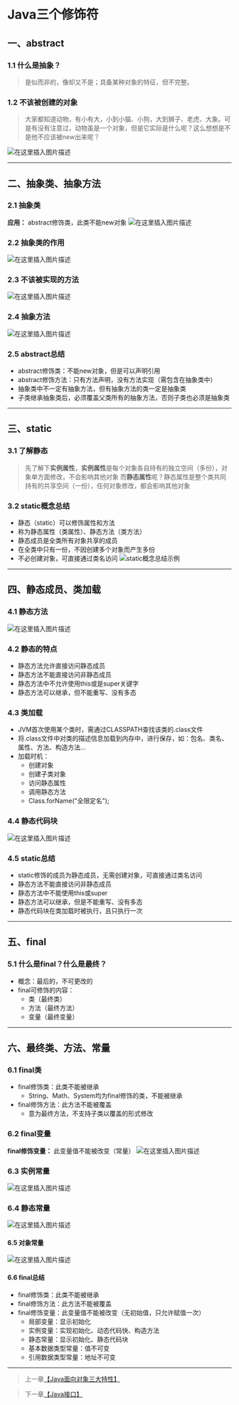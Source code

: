 # Java三个修饰符



## 一、abstract
### 1.1 什么是抽象？

> 是似而非的，像却又不是；具备某种对象的特征，但不完整。



### 1.2 不该被创建的对象

>大家都知道动物，有小有大，小到小猫、小狗，大到狮子、老虎、大象。可是有没有注意过，动物虽是一个对象，但是它实际是什么呢？这么想想是不是他不应该被new出来呢？

![在这里插入图片描述](https://gitee.com/Ziphtracks/Figurebed/raw/master/img/20200503202952.png)
***
<a id="2"> </a>
## 二、抽象类、抽象方法

### 2.1 抽象类
**应用：** abstract修饰类，此类不能new对象
![在这里插入图片描述](https://gitee.com/Ziphtracks/Figurebed/raw/master/img/20200503203017.png)



### 2.2 抽象类的作用

![在这里插入图片描述](https://gitee.com/Ziphtracks/Figurebed/raw/master/img/20200503203045.png)



### 2.3 不该被实现的方法

![在这里插入图片描述](https://gitee.com/Ziphtracks/Figurebed/raw/master/img/20200503203105.png)

### 2.4 抽象方法

![在这里插入图片描述](https://gitee.com/Ziphtracks/Figurebed/raw/master/img/20200503203125.png)



### 2.5 abstract总结

 - abstract修饰类：不能new对象，但是可以声明引用
 - abstract修饰方法：只有方法声明，没有方法实现（需包含在抽象类中）
 - 抽象类中不一定有抽象方法，但有抽象方法的类一定是抽象类
 - 子类继承抽象类后，必须覆盖父类所有的抽象方法，否则子类也必须是抽象类
***
<a id="3"> </a>
## 三、static

### 3.1 了解静态

>先了解下**实例属性**，**实例属性**是每个对象各自持有的独立空间（多份），对象单方面修改，不会影响其他对象
而**静态属性**呢？静态属性是整个类共同持有的共享空间（一份），任何对象修改，都会影响其他对象



### 3.2 static概念总结

 - 静态（static）可以修饰属性和方法
 - 称为静态属性（类属性）、静态方法（类方法）
 - 静态成员是全类所有对象共享的成员
 - 在全类中只有一份，不因创建多个对象而产生多份
 - 不必创建对象，可直接通过类名访问
![static概念总结示例](https://gitee.com/Ziphtracks/Figurebed/raw/master/img/20200503203312.png)
***
<a id="4"> </a>
## 四、静态成员、类加载
### 4.1 静态方法
![在这里插入图片描述](https://gitee.com/Ziphtracks/Figurebed/raw/master/img/20200503203357.png)



### 4.2 静态的特点

 - 静态方法允许直接访问静态成员
 - 静态方法不能直接访问非静态成员
 - 静态方法中不允许使用this或是super关键字
 - 静态方法可以继承，但不能重写、没有多态



### 4.3 类加载

 - JVM首次使用某个类时，需通过CLASSPATH查找该类的.class文件
 - 将.class文件中对类的描述信息加载到内存中，进行保存，如：包名、类名、属性、方法、构造方法...
 - 加载时机：
 	* 创建对象
 	* 创建子类对象
 	* 访问静态属性
 	* 调用静态方法
 	* Class.forName("全限定名"); 



### 4.4 静态代码块

![在这里插入图片描述](https://gitee.com/Ziphtracks/Figurebed/raw/master/img/20200503203426.png)

### 4.5 static总结

 - static修饰的成员为静态成员，无需创建对象，可直接通过类名访问
 - 静态方法不能直接访问非静态成员
 - 静态方法中不能使用this或super
 - 静态方法可以继承，但是不能重写、没有多态
 - 静态代码块在类加载时被执行，且只执行一次
***
<a id="5"> </a>
## 五、final

### 5.1 什么是final？什么是最终？
 - 概念：最后的，不可更改的
 - final可修饰的内容：
 	* 类（最终类）
 	* 方法（最终方法）
 	* 变量（最终变量）
***
<a id="6"> </a>
## 六、最终类、方法、常量
### 6.1 final类

 - final修饰类：此类不能被继承
	 * String、Math、System均为final修饰的类，不能被继承
 - final修饰方法：此方法不能被覆盖
	* 意为最终方法，不支持子类以覆盖的形式修改



### 6.2 final变量

**final修饰变量：** 此变量值不能被改变（常量）
![在这里插入图片描述](https://gitee.com/Ziphtracks/Figurebed/raw/master/img/20200503203605.png)



### 6.3 实例常量

![在这里插入图片描述](https://gitee.com/Ziphtracks/Figurebed/raw/master/img/20200503203650.png)



### 6.4 静态常量

![在这里插入图片描述](https://gitee.com/Ziphtracks/Figurebed/raw/master/img/20200503203713.png)



#### 6.5 对象常量

![在这里插入图片描述](https://gitee.com/Ziphtracks/Figurebed/raw/master/img/20200503203735.png)



#### 6.6 final总结

 - final修饰类：此类不能被继承
 - final修饰方法：此方法不能被覆盖
 - final修饰变量：此变量值不能被改变（无初始值，只允许赋值一次）
	 * 局部变量：显示初始化
	 * 实例变量：实现初始化、动态代码快、构造方法
	 * 静态常量：显示初始化、静态代码块
	 * 基本数据类型常量：值不可变
	 * 引用数据类型常量：地址不可变

***



> 上一章[【Java面向对象三大特性】]()

> 下一章[【Java接口】]()


